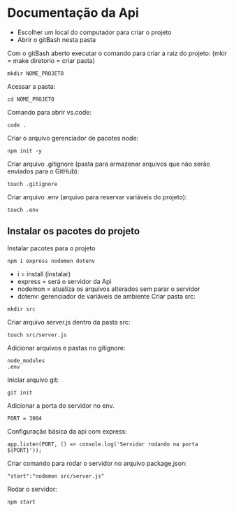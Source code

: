 # Documentação da Api

* Escolher um local do computador para criar o projeto
* Abrir o gitBash nesta pasta

Com o gitBash aberto executar o comando para criar a raiz do projeto: (mkir = make diretorio = criar pasta)
```
mkdir NOME_PROJETO 
```
Acessar a pasta:
```
cd NOME_PROJETO
```
Comando para abrir vs.code:
```
code .
```
Criar o arquivo gerenciador de pacotes node:
```
npm init -y
```
Criar arquivo .gitignore (pasta para armazenar arquivos que não serão enviados para o GitHub):
```
touch .gitignore
```
Criar arquivo .env (arquivo para reservar variáveis do projeto):
```
touch .env
```
## Instalar os pacotes do projeto

Instalar pacotes para o projeto
```
npm i express nodemon dotenv
```
* i = install (instalar)
* express = será o servidor da Api
* nodemon = atualiza os arquivos alterados sem parar o servidor
* dotenv: gerenciador de variáveis de ambiente
Criar pasta src:
```
mkdir src
```
Criar arquivo server.js dentro da pasta src:
```
touch src/server.js
```
Adicionar arquivos e pastas no gitignore:
```
node_modules 
.env
```
Iniciar arquivo git:
```
git init
```
Adicionar a porta do servidor no env.
```
PORT = 3004
```
Configuração básica da api com express:
```
app.listen(PORT, () => console.log('Servidor rodando na porta ${PORT}'));
```
Criar comando para rodar o servidor no arquivo package,json:
```
"start":"nodemon src/server.js"
```
Rodar o servidor:
```
npm start
```
